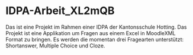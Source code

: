 # IDPA-Arbeit_XL2mQB

Das ist eine Projekt im Rahmen einer IDPA der Kantonsschule Hotting. Das Projekt ist eine Applikation um Fragen aus einem Excel in MoodleXML Format zu bringen.
Es werden die momentan drei Fragearten unterstützt: Shortanswer, Multiple Choice und Cloze.
